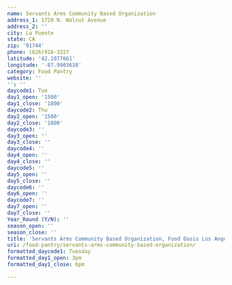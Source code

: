 ```yaml
---
name: Servants Arms Community Based Organization
address_1: 1720 N. Walnut Avenue
address_2: ''
city: La Puente
state: CA
zip: '91744'
phone: (626)918-3227
latitude: '42.1077661'
longitude: '-87.9903638'
category: Food Pantry
website: ''
'': ''
daycode1: Tue
day1_open: '1500'
day1_close: '1800'
daycode2: Thu
day2_open: '1500'
day2_close: '1800'
daycode3: ''
day3_open: ''
day3_close: ''
daycode4: ''
day4_open: ''
day4_close: ''
daycode5: ''
day5_open: ''
day5_close: ''
daycode6: ''
day6_open: ''
daycode7: ''
day7_open: ''
day7_close: ''
Year_Round (Y/N): ''
season_open: ''
season_close: ''
title: 'Servants Arms Community Based Organization, Food Oasis Los Angeles'
uri: /food-pantry/servants-arms-community-based-organization/
formatted_daycode1: Tuesday
formatted_day1_open: 3pm
formatted_day1_close: 6pm

---
```


